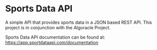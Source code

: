 # Sports Data API

A simple API that provides sports data in a JSON based REST API. This project is in conjunction with the Algoracle Project.

Sports Data API documentation can be found at:
    https://app.sportdataapi.com/documentation

